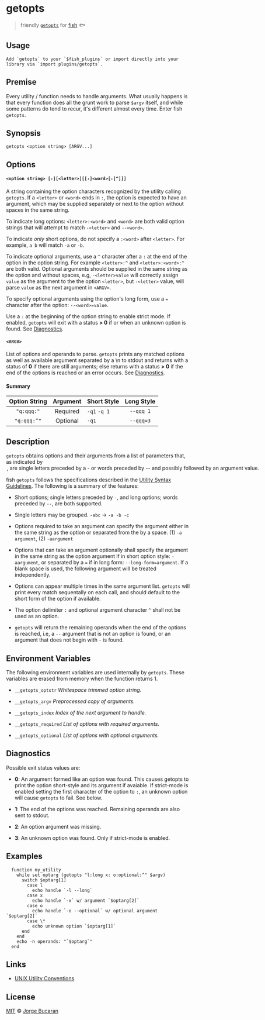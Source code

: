 # getopts
> friendly [`getopts`](http://en.wikipedia.org/wiki/Getopts) for [fish](https://fishshell.com) :fish:

## Usage

```fish
Add `getopts` to your `$fish_plugins` or import directly into your library via `import plugins/getopts`.
```

## Premise
Every utility / function needs to handle arguments. What usually happens is that every function does all the grunt work to parse `$argv` itself, and while some patterns do tend to recur, it's different almost every time. Enter fish `getopts`.

## Synopsis
  `getopts <option string> [ARGV...]`

## Options
#### `<option string> [:][<letter>][[:]<word>[:[^]]]`

A string containing the option characters recognized by the utility calling `getopts`. If a `<letter>` or `<word>` ends in `:`, the option is expected to have an argument, which may be supplied separately or next to the option without spaces in the same string.

To indicate long options: `<letter>:<word>` and `<word>` are both valid option strings that will attempt to match `-<letter>` and `--<word>`.

To indicate _only_ short options, do not specify a `:<word>` after `<letter>`. For example, `a b` will match `-a` or `-b`.

To indicate optional arguments, use a `^` character after a `:` at the end of the option in the option string. For example `<letter>:^` and `<letter>:<word>:^` are both valid. Optional arguments should be supplied in the same string as the option and without spaces, e.g, `-<letter>value` will correctly assign `value` as the argument to the the option `<letter>`, but `-<letter>` value, will parse `value` as the next argument in `<ARGV>`.

To specify optional arguments using the option's long form, use a `=` character after the option: `--<word>=value`.

Use a `:` at the beginning of the option string to enable strict mode. If enabled, `getopts` will exit with a status __> 0__ if or when an unknown option is found. See [Diagnostics](#diagnostics).

#### `<ARGV>`

List of options and operands to parse. `getopts` prints any matched options as well as available argument separated by a \n to stdout and returns with a status of __0__ if there are still arguments; else returns with a status __> 0__ if the end of the options is reached or an error occurs. See [Diagnostics](#diagnostics).

#### Summary

| Option String          |  Argument     | Short Style     | Long Style   |
|:---------------:|:--------------:|------------------|:--------------------:|
   `"q:qqq:"`          | Required   | `-q1` `-q 1`    | `--qqq 1`           |
   `"q:qqq:^"`         | Optional    | `-q1`              | `--qqq=3`              |


## Description
`getopts` obtains options and their arguments from a list of parameters that, as indicated by <option string>, are single letters preceded by a `-` or words preceded by `--` and possibly followed by an argument value.

fish `getopts` follows the specifications described in the [Utility Syntax Guidelines](http://pubs.opengroup.org/onlinepubs/7908799/xbd/utilconv.html). The following is a summary of the features:

+ Short options; single letters preceded by `-`, and long options; words preceded by `--`, are both supported.

+ Single letters may be grouped. `-abc` → `-a -b -c`

+ Options required to take an argument can specify the argument either in the same string as the option or separated from the by a space. (1) `-a argument`, (2) `-aargument`

+ Options that can take an argument optionally shall specify the argument in the same string as the option argument if in short option style: `-aargument`, or separated by a `=` if in long form: `--long-form=argument`. If a blank space is used, the following argument will be treated independently.

+ Options can appear multiple times in the same argument list. `getopts` will print every match sequentally on each call, and should default to the short form of the option if available.

+ The option delimiter `:` and optional argument character `^` shall not be used as an option.

+ `getopts` will return the remaining operands when the end of the options is reached, i.e, a `--` argument that is not an option is found, or an argument that does not begin with `-` is found.

## Environment Variables
The following environment variables are used internally by `getopts`. These variables are erased from memory when the function returns 1.

+ `__getopts_optstr` _Whitespace trimmed option string._

+ `__getopts_argv` _Preprocessed copy of arguments._

+ `__getopts_index` _Index of the next argument to handle._

+ `__getopts_required` _List of options with required arguments._

+ `__getopts_optional` _List of options with optional arguments._


## <a name="diagnostics"></a>Diagnostics
Possible exit status values are:

+ __0__: An argument formed like an option was found. This causes getopts to print the option short-style and its argument if avaiable. If strict-mode is enabled setting the first character of the option to `:`, an unknown option will cause `getopts` to fail. See below.

+ __1__: The end of the options was reached. Remaining operands are also sent to stdout.

+ __2__: An option argument was missing.

+ __3__: An unknown option was found. Only if strict-mode is enabled.

## Examples
```fish
  function my_utility
    while set optarg (getopts "l:long x: o:optional:^" $argv)
      switch $optarg[1]
        case l
          echo handle `-l --long`
        case x
          echo handle `-x` w/ argument `$optarg[2]`
        case o
          echo handle `-o --optional` w/ optional argument `$optarg[2]`
        case \*
          echo unknown option `$optarg[1]`
      end
    end
    echo -n operands: "`$optarg`"
  end
```

## Links
+ [UNIX Utility Conventions](http://pubs.opengroup.org/onlinepubs/7908799/xbd/utilconv.html)

## License
[MIT](http://opensource.org/licenses/MIT) © [Jorge Bucaran](http://bucaran.me)

